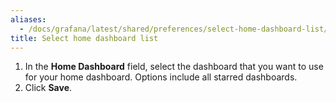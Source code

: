 ```yaml
---
aliases:
  - /docs/grafana/latest/shared/preferences/select-home-dashboard-list/
title: Select home dashboard list
---
```


1. In the **Home Dashboard** field, select the dashboard that you want to use for your home dashboard. Options include all starred dashboards.
1. Click **Save**.
